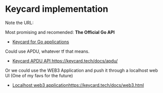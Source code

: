 # Keycard implementation 

Note the URL: 

Most promising and recomended: **The Official Go API**

- [Keycard for Go applications](https://github.com/status-im/keycard-go/)

Could use APDU, whatever tf that means. 

- [ Keycard APDU API ](https://keycard.tech/docs/apdu/)https://keycard.tech/docs/apdu/

Or we could use the WEB3 Application and push it through a localhost web UI (One of my favs for the future)

- [Localhost web3 application](https://keycard.tech/docs/web3.html)https://keycard.tech/docs/web3.html


